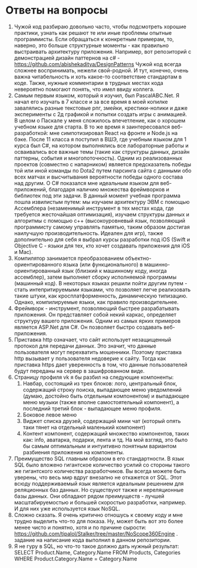 # Ответы на вопросы
1. Чужой код разбираю довольно часто, чтобы подсмотреть хорошие практики, узнать как решают те или иные проблемы опытные программисты. Если обращаться к конкретным примерам, то, наверно, это больше структурные моменты - как правильно выстраивать архитектуру приложения. Например, вот репозиторий с демонстрацией дизайн паттернов на c# - https://github.com/abishekaditya/DesignPatterns Чужой код всегда сложнее воспринимать, нежели свой-родной. И тут, конечно, очень важна читабельность и хоть какое-то соответствие стандартам в коде. Также, нужные комментарии в трудных местах кода невероятно помогают понять, что имел ввиду коллега.
2. Самым первым языком, который я изучил, был PascalABC.Net. Я начал его изучать в 7 классе и за все время в моей копилке завалялись разные текстовые рпг, змейки, крестики-нолики и даже эксперименты с 2д графикой и попытки создать игры с анимацией. В целом о Паскале у меня сложилось впечетление, как о хорошем учебном языке для старта. В то же время я заинтересовался веб-разработкой: мне симпотизировал React на фронте и Node.js на бэке. После 11 класса я поступил в ВШЭ, где учебным языком для 1 курса был C#, на котором выполнялись все лабораторные работы и осваивались все важные темы (такие как структуры данных, дизайн паттерны, события и многопоточность). Одним из реализованных проектов (совместно с напарником) является предсказатель победы той или иной команды по Dota2 путем парсинга сайта с данными обо всех матчах и высчитывания вероятности победы одного состава над другим. О C# показался мне идеальным языком для веб-приложений, благодаря наличию множества фреймворков и библиотек под эти задачи. В данный момент учебная программа пошла извилистым путем: мы изучаем архитектуру ЭВМ с помощью Ассемблера (незаменимый инструмент в тех местах кода, где требуется жесточайшая оптимизация), изучаем структуры данных и алгоритмы с помощью с++ (высокоуровневый язык, позволяющий программисту самому управлять памятью, таким образом достигая наилучшую производительность. Идеален для игр), также дополнительно для себя я выбрал курсы разработки под iOS (Swift и Objective C - языки для тех, кто хочет создавать приложения для iOS и Mac). 
3. Компилятор занимается преобразованием объектно-ориентированного языка (или функционального) в машинно-ориентированный язык (близкий к машинному коду, иногда ассемблер), затем выполняет сборку исполняемой программы (машинный код). В некоторых языках решили пойти другим путем - стать интепритируемыми языками, что позволяет легче реализовать такие штуки, как кросплатформенность, динамическую типизацию. Однако, компилируемые языки, как правило производительнее.
4. Фреймворк - инструмент, позволяющий быстрее разрабатывать приложения. Он представляет собой некий каркас, определяет структуру вашего приложения. Одним из самых ярких примеров является ASP.Net для C#. Он позволяет быстро создавать веб-приложения.
5. Приставка http означает, что сайт использует незащищенный протокол для передачи данных. Это значит, что данные пользователя могут перехватить мошенники. Поэтому приставка http вызывает у пользователя недоверие к сайту. Тогда как приставка https дает уверенность в том, что данные пользователей будут переданы на сервер в зашифрованном виде. 
6. Страницу профиля vk я бы разбил на следующие компоненты:
	1. Навбар, состоящий из трех блоков: лого, центральный блок, содержащий строку поиска, выпадающее меню уведомлений (думаю, достойно быть отдельным компонентом) и выпадающее меню музыки (также вполне самостоятельный компонент), а последний третий блок - выпадающее меню профиля.
	2. Боковое левое меню
	3. Виджет списка друзей, содержащий мини чат (который опять таки тянет на отдельный маленький компонент)
	4. Контент компонент, содержащий множество компонентов, таких как: info, аватарка, подарки, лента и тд. 
На мой взгляд, это было бы самым оптимальным и интуитивно понятным вариантом разбиения приложения на компоненты.
7. Преимущество SQL главным образом в его стандартности. В язык SQL было вложено гигантское количество усилий со стороны такого же гигантского количества разработчиков. Вы всегда можете быть уверены, что весь мир вдруг внезапно не откажется от SQL. Этот всюду поддерживаемый язык является идеальным решением для реляционных баз данных. Но существуют также и нереляционные базы данных. Они обладают рядом преимуществ - лучшей масштабируемостью и большей скоростью разработки, например. И для них уже используется язык NoSQL.
8. Сложно сказать. Я очень критично отношусь к своему коду и мне трудно выделить что-то для показа. Ну, может быть вот это более менее чисто и понятно, хотя и по причине сырости: https://github.com/tipalol/Stalker/tree/master/NoScope360Engine . задание на написание кода выполнил в данном репозитории.
9. Я не гуру в SQL, но что-то такое должно дать нужный результат: SELECT Product.Name, Category.Name FROM Products, Categories WHERE Product.Category.Name = Category.Name
